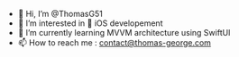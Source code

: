 - 👋  Hi, I’m @ThomasG51
- 👀  I’m interested in  iOS developement
- 🌱  I’m currently learning MVVM architecture using SwiftUI
- 📫  How to reach me : contact@thomas-george.com

<!---
ThomasG51/ThomasG51 is a ✨ special ✨ repository because its `README.md` (this file) appears on your GitHub profile.
You can click the Preview link to take a look at your changes.
--->
